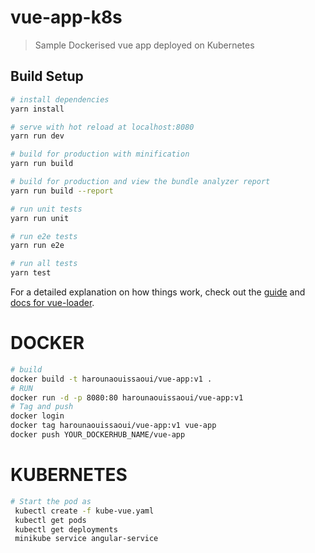 # vue-app-k8s

> Sample Dockerised vue app deployed on Kubernetes

## Build Setup

``` bash
# install dependencies
yarn install

# serve with hot reload at localhost:8080
yarn run dev

# build for production with minification
yarn run build

# build for production and view the bundle analyzer report
yarn run build --report

# run unit tests
yarn run unit

# run e2e tests
yarn run e2e

# run all tests
yarn test
```

For a detailed explanation on how things work, check out the [guide](http://vuejs-templates.github.io/webpack/) and [docs for vue-loader](http://vuejs.github.io/vue-loader).

# DOCKER
``` bash
# build
docker build -t harounaouissaoui/vue-app:v1 .
# RUN
docker run -d -p 8080:80 harounaouissaoui/vue-app:v1
# Tag and push
docker login
docker tag harounaouissaoui/vue-app:v1 vue-app
docker push YOUR_DOCKERHUB_NAME/vue-app
```

# KUBERNETES
``` bash
# Start the pod as
 kubectl create -f kube-vue.yaml
 kubectl get pods
 kubectl get deployments
 minikube service angular-service

```
